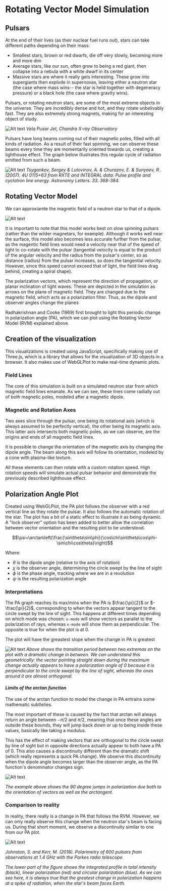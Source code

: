 # Rotating Vector Model Simulation
## Pulsars
At the end of their lives (as their nuclear fuel runs out), stars can take different paths depending on their mass:
* Smallest stars, brown or red dwarfs, die off very slowly, becoming more and more dim
* Average stars, like our sun, often grow to being a red giant, then collapse into a nebula with a white dwarf in its center
* Massive stars are where it really gets interesting. These grow into supergiants then explode in supernovas, leaving either a neutron star (the case where mass wins-- the star is held together with degeneracy pressure) or a black hole (the case where gravity wins).

Pulsars, or rotating neutron stars, are some of the most extreme objects in the universe. They are incredibly dense and hot, and they rotate unbelivably fast. They are also extremely strong magnets, making for an interesting object of study.

![Alt text](image.png)
*Vela Pusar Jet, Chandra X-ray Observatory*

Pulsars have long beams coming out of their magnetic poles, filled with all kinds of radiation. As a result of their fast spinning, we can observe these beams every time they are momentarily oriented towards us, creating a lighthouse effect. The graph below illustrates this regular cycle of radiation emitted from such a beam.

![Alt text](image-1.png)
*Tsygankov, Sergey & Lutovinov, A. & Churazov, E. & Sunyaev, R.. (2007). 4U 0115+63 from RXTE and INTEGRAL data: Pulse profile and cyclotron line energy. Astronomy Letters. 33. 368-384.*
## Rotating Vector Model

We can approxiamte the magnetic field of a neutron star to that of a dipole. 

![Alt text](image-5.png)

It is important to note that this model works best on slow spinning pulsars (rather than the wilder magnetars, for example). Although it works well near the surface, this model also becomes less accurate further from the pulsar, as the magentic field lines would need a velocity near that of the speed of light to co-rotate with the pulsar (tangential velocity is equal to the product of the angular velocity and the radius from the pulsar's center, so as distance (radius) from the pulsar increases, so does the tangential velocity. However, since this speed cannot exceed that of light, the field lines drag behind, creating a spiral shape).

The polarization vectors, which represent the direction of propagation, or planar inclination of light waves. These are depicted in the simulation as arrows on the plane of magnetic field. They are changed due to the magnetic field, which acts as a polarization filter. Thus, as the dipole and observer angles change the planes

Radhakrishnan and Cooke (1969) first brought to light this periodic change in polarization angle (PA), which we can plot using the Rotating Vector Model (RVM) explained above.

## Creation of the visualization
This visualizations is created using JavaScript, specifically making use of Three.js, which is a library that allows for the visualization of 3D objects in a browser. It also makes use of WebGLPlot to make real-time dynamic plots.

### Field Lines
The core of this simulation is built on a simulated neutron star from which magnetic field lines emanate. As we can see, these lines come radially out of both magnetic poles, modeled after a magnetic dipole.

### Magnetic and Rotation Axes
Two axes slice through the pulsar, one being its rotational axis (which is always assumed to be perfectly vertical), the other being its magnetic axis. This latter axis intersects both magnetic poles, as we can observe, are the origins and ends of all magnetic field lines.

It is possible to change the orientation of the magnetic axis by changing the dipole angle. The beam along this axis will follow its orientation, modeled by a cone with plasma-like texture.

All these elements can then rotate with a custom rotation speed. High rotation speeds will simulate actual pulsar behavior and demonstrate the previously described lighthouse effect.

## Polarization Angle Plot
Created using WebGLPlot, the PA plot follows the observer with a red vertical line as they rotate the pulsar. It also follows the automatic rotation of the star. The plot has a bit of a static effect to illustrate it as being dynamic. A "lock observer" option has been added to better allow the correlation between vector orientation and the resulting plot to be understood.

$$\psi=\arctan\left(\frac{\sin\theta\sin\phi}{\cos\chi\sin\theta\cos\phi-\sin\chi\cos\theta}\right)$$

Where: 
* $\theta$ is the dipole angle (relative to the axis of rotation)
* $\chi$ is the observer angle, determining the circle swept by the line of sight
* $\phi$ is the phase angle, tracking where we are in a revolution
* $\psi$ is the resulting polarization angle

### Interpretations
The PA graph reaches its max/mins when the PA is $\frac{\pi}{2}$ or $-\frac{\pi}{2}$, corresponding to when the vectors appear tangent to the circle swept by the line of sight. This happens at different times depending on which mode was chosen: `o-mode` will show vectors as parallel to the polarization of rays, whereas `x-mode` will show them as perpendicular. The opposite is true for when the plot is at 0. 

The plot will have the greastest slope when the change in PA is greatest

![Alt text](image-2.png)
*Above shows the transition period between two extremas on the plot with a dramatic change in between. We can understand this geometrically: the vector pointing straight down during the maximum change actually appears to have a polarization angle of 0 because it is perpendicular to the circle swept by the line of sight, whereas the ones around it are almost orthogonal.*

#### *Limits of the arctan function*

The use of the arctan function to model the change in PA entrains some mathematic subtleties. 


The most important of these is caused by the fact that arctan will always return an angle between $-\pi/2$ and $\pi/2$, meaning that once these angles are outside these bounds, they will jump back down or up to being inside these values, basically like taking a modulus. 

This has the effect of making vectors that are orthogonal to the circle swept by line of sight but in opposite directions actually appear to both have a PA of 0. This also causes a discontinuity different than the dramatic shift (which really represents a quick PA change). We observe this discontinuity when the dipole angle becomes larger than the observer angle, as the PA function's denominator changes sign.

![Alt text](image-4.png)

*The example above shows the 90 degree jumps in polarization due both to the orientation of vectors as well as the arctangent.*

### Comparison to reality

In reality, there really is a change in PA that follows the RVM. However, we can only really observe this change when the neutron star's beam is facing us. During that short moment, we observe a discontinuity similar to one from our PA plot.

![Alt text](image-3.png)

*Johnston, S. and Kerr, M. (2018). Polarimetry of 600 pulsars from
observations at 1.4 GHz with the Parkes radio telescope.*

*The lower part of the figure shows the
integrated profile in total intensity (black), linear polarization (red) and circular polarization
(blue). 
As we can see here, it is always true that the greatest change in polarization happens at a spike of radiation, when the star's beam faces Earth.*
